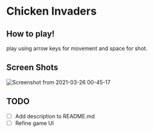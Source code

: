 # Chicken Invaders
## How to play!
play using arrow keys for movement and space for shot.
## Screen Shots
![Screenshot from 2021-03-26 00-45-17](https://user-images.githubusercontent.com/58592602/112538416-78d57800-8dcd-11eb-8d9d-fa688b5c838b.png)
## TODO
- [ ] Add description to README.md
- [ ] Refine game UI
